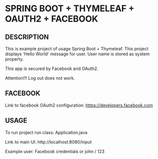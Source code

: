 SPRING BOOT + THYMELEAF + OAUTH2 + FACEBOOK
===========================================


DESCRIPTION
-----------

This is example project of usage Spring Boot + Thymeleaf.
This project displays 'Hello World' message for user.
User name is stored as system property.

This app is secured by Facebook and OAuth2.

Attention!!!
Log out does not work.


FACEBOOK
--------

Link to facebook OAuth2 configuration:
https://developers.facebook.com
  

USAGE
-----

To run project run class: 
Application.java

Link to main UI:
http://localhost:8080/input

Example user:
Facebook credentials
or
john / 123